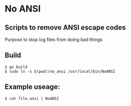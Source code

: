 # No ANSI
## Scripts to remove ANSI escape codes
Purpose to stop log files from doing bad things
## Build
```
$ go build
$ sudo ln -s $(pwd)/no_ansi /usr/local/bin/NoANSI
```
## Example useage: 
```
$ cat file.ansi | NoANSI
```
